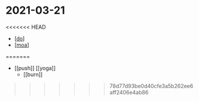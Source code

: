 # 2021-03-21

<<<<<<< HEAD
- [[do]]
- [[moa]]

[//begin]: # "Autogenerated link references for markdown compatibility"
[do]: ../do "Do"
[moa]: ../moa "Moa"
[//end]: # "Autogenerated link references"
=======
- [[push]] [[yoga]]
  - [[burn]]
>>>>>>> 78d77d93be0d40cfe3a5b262ee6aff2406e4ab86
